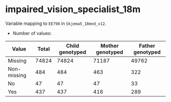# impaired_vision_specialist_18m
Variable mapping to `EE798` in `Skjema5_18mnd_v12`.
- Number of values:

| Value | Total | Child genotyped | Mother genotyped | Father genotyped |
| ----- | ----- | --------------- | ---------------- | ---------------- |
| Missing | 74824 | 74824 | 71187 | 49762 |
| Non-missing | 484 | 484 | 463 | 322 |
| No | 47 | 47 | 47 |33 |
| Yes | 437 | 437 | 416 |289 |



